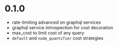 # 0.1.0

- rate-limiting advanced on graphql services
- graphql service introspection for cost decoration
- max_cost to limit cost of any query
- `default` and `node_quantifier` cost strategies
